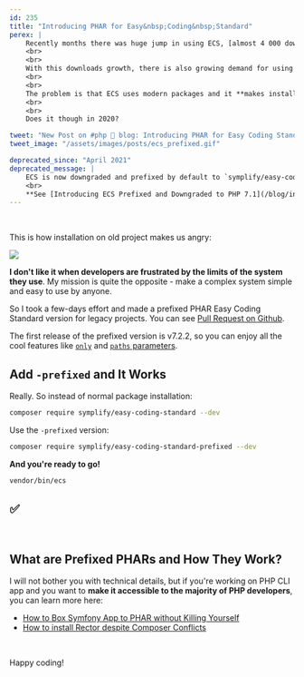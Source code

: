 ```yaml
---
id: 235
title: "Introducing PHAR for Easy&nbsp;Coding&nbsp;Standard"
perex: |
    Recently months there was huge jump in using ECS, [almost 4 000 downloads daily now](https://packagist.org/packages/symplify/easy-coding-standard/stats)!
    <br>
    <br>
    With this downloads growth, there is also growing demand for using it on older and older PHP projects. **ECS brings huge value there, as it helps with migration of code and cleaning it up**.
    <br>
    <br>
    The problem is that ECS uses modern packages and it **makes installation on old projects impossible**.
    <br>
    <br>
    Does it though in 2020?

tweet: "New Post on #php 🐘 blog: Introducing PHAR for Easy Coding Standard"
tweet_image: "/assets/images/posts/ecs_prefixed.gif"

deprecated_since: "April 2021"
deprecated_message: |
    ECS is now downgraded and prefixed by default to `symplify/easy-coding-standards`.
    <br>
    **See [Introducing ECS Prefixed and Downgraded to PHP 7.1](/blog/introducing-ecs-prefixed-and-downgraded-to-php-71).**
---
```


<br>

This is how installation on old project makes us angry:

<img src="/assets/images/posts/ecs_prefixed.gif" class="img-thumbnail">


**I don't like it when developers are frustrated by the limits of the system they use**. My mission is quite the opposite - make a complex system simple and easy to use by anyone.

So I took a few-days effort and made a prefixed PHAR Easy Coding Standard version for legacy projects. You can see [Pull Request on Github](https://github.com/symplify/symplify/pull/1734).

The first release of the prefixed version is v7.2.2, so you can enjoy all the cool features like [`only`](https://github.com/symplify/symplify/pull/1537) and [`paths` parameters](https://github.com/symplify/symplify/pull/1735).

## Add `-prefixed` and It Works

Really. So instead of normal package installation:

```bash
composer require symplify/easy-coding-standard --dev
```

Use the `-prefixed` version:

```bash
composer require symplify/easy-coding-standard-prefixed --dev
```

**And you're ready to go!**

```bash
vendor/bin/ecs
```

## ✅

<br>

## What are Prefixed PHARs and How They Work?

I will not bother you with technical details, but if you're working on PHP CLI app and you want to **make it accessible to the majority of PHP developers**, you can learn more here:

- [How to Box Symfony App to PHAR without Killing Yourself](/blog/2019/12/02/how-to-box-symfony-app-to-phar-without-killing-yourself/)
- [How to install Rector despite Composer Conflicts](https://getrector.org/blog/2020/01/20/how-to-install-rector-despite-composer-conflicts)

<br>

Happy coding!

